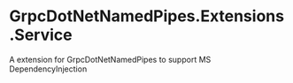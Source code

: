 # GrpcDotNetNamedPipes.Extensions.Service
A extension for GrpcDotNetNamedPipes to support MS DependencyInjection
